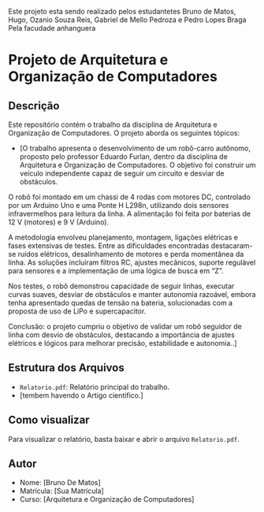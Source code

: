 Este projeto esta sendo realizado pelos estudantetes Bruno de Matos, Hugo, Ozanio Souza Reis, Gabriel de Mello Pedroza e Pedro Lopes Braga
Pela facudade anhanguera 

# Projeto de Arquitetura e Organização de Computadores

## Descrição
Este repositório contém o trabalho da disciplina de Arquitetura e Organização de Computadores. O projeto aborda os seguintes tópicos:

- [O trabalho apresenta o desenvolvimento de um robô-carro autônomo, proposto pelo professor Eduardo Furlan, dentro da disciplina de Arquitetura e Organização de Computadores. O objetivo foi construir um veículo independente capaz de seguir um circuito e desviar de obstáculos.

O robô foi montado em um chassi de 4 rodas com motores DC, controlado por um Arduino Uno e uma Ponte H L298n, utilizando dois sensores infravermelhos para leitura da linha. A alimentação foi feita por baterias de 12 V (motores) e 9 V (Arduino).

A metodologia envolveu planejamento, montagem, ligações elétricas e fases extensivas de testes. Entre as dificuldades encontradas destacaram-se ruídos elétricos, desalinhamento de motores e perda momentânea da linha. As soluções incluíram filtros RC, ajustes mecânicos, suporte regulável para sensores e a implementação de uma lógica de busca em “Z”.

Nos testes, o robô demonstrou capacidade de seguir linhas, executar curvas suaves, desviar de obstáculos e manter autonomia razoável, embora tenha apresentado quedas de tensão na bateria, solucionadas com a proposta de uso de LiPo e supercapacitor.

Conclusão: o projeto cumpriu o objetivo de validar um robô seguidor de linha com desvio de obstáculos, destacando a importância de ajustes elétricos e lógicos para melhorar precisão, estabilidade e autonomia..]

## Estrutura dos Arquivos
- `Relatorio.pdf`: Relatório principal do trabalho.
- [tembem havendo o Artigo cientifico.]

## Como visualizar
Para visualizar o relatório, basta baixar e abrir o arquivo `Relatorio.pdf`.

## Autor
- Nome: [Bruno De Matos]
- Matrícula: [Sua Matrícula]
- Curso: [Arquitetura e Organização de Computadores]
